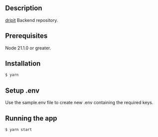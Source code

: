## Description

[dripit](https://dripit.io) Backend repository.

## Prerequisites

Node 21.1.0 or greater.

## Installation

```bash
$ yarn
```

## Setup .env

Use the sample.env file to create new .env containing the required keys.

## Running the app

```bash
$ yarn start
```
